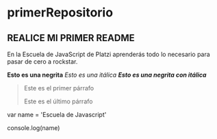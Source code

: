 # primerRepositorio

## REALICE MI PRIMER README

En la Escuela de JavaScript de Platzi aprenderás todo lo necesario para pasar de cero a rockstar.

**Esto es una negrita**
*Esto es una itálica*
**_Esto es una negrita con itálica_**

> Este es el primer párrafo
>
> Este es el último párrafo

var name = 'Escuela de Javascript'

console.log(name) 